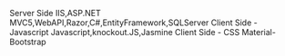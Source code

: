 Server Side
IIS,ASP.NET MVC5,WebAPI,Razor,C#,EntityFramework,SQLServer
Client Side - Javascript
Javascript,knockout.JS,Jasmine
Client Side - CSS
Material-Bootstrap
